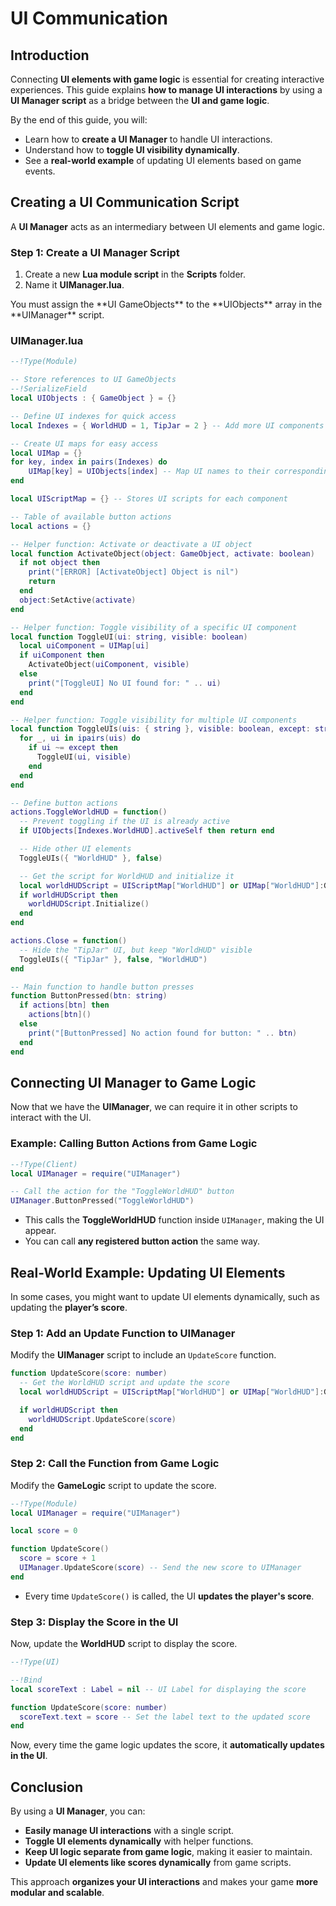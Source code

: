 # UI Communication

## Introduction

Connecting **UI elements with game logic** is essential for creating interactive experiences. This guide explains **how to manage UI interactions** by using a **UI Manager script** as a bridge between the **UI and game logic**.

By the end of this guide, you will:
- Learn how to **create a UI Manager** to handle UI interactions.
- Understand how to **toggle UI visibility dynamically**.
- See a **real-world example** of updating UI elements based on game events.

## Creating a UI Communication Script

A **UI Manager** acts as an intermediary between UI elements and game logic.

### **Step 1: Create a UI Manager Script**
1. Create a new **Lua module script** in the **Scripts** folder.
2. Name it **UIManager.lua**.

<Note type="info">
You must assign the **UI GameObjects** to the **UIObjects** array in the **UIManager** script.
</Note>

### **UIManager.lua**
```lua
--!Type(Module)

-- Store references to UI GameObjects
--!SerializeField
local UIObjects : { GameObject } = {}

-- Define UI indexes for quick access
local Indexes = { WorldHUD = 1, TipJar = 2 } -- Add more UI components as needed

-- Create UI maps for easy access
local UIMap = {}
for key, index in pairs(Indexes) do
    UIMap[key] = UIObjects[index] -- Map UI names to their corresponding objects
end

local UIScriptMap = {} -- Stores UI scripts for each component

-- Table of available button actions
local actions = {}

-- Helper function: Activate or deactivate a UI object
local function ActivateObject(object: GameObject, activate: boolean)
  if not object then
    print("[ERROR] [ActivateObject] Object is nil")
    return
  end
  object:SetActive(activate)
end

-- Helper function: Toggle visibility of a specific UI component
local function ToggleUI(ui: string, visible: boolean)
  local uiComponent = UIMap[ui]
  if uiComponent then
    ActivateObject(uiComponent, visible)
  else
    print("[ToggleUI] No UI found for: " .. ui)
  end
end

-- Helper function: Toggle visibility for multiple UI components
local function ToggleUIs(uis: { string }, visible: boolean, except: string)
  for _, ui in ipairs(uis) do
    if ui ~= except then
      ToggleUI(ui, visible)
    end
  end
end

-- Define button actions
actions.ToggleWorldHUD = function()
  -- Prevent toggling if the UI is already active
  if UIObjects[Indexes.WorldHUD].activeSelf then return end

  -- Hide other UI elements
  ToggleUIs({ "WorldHUD" }, false)

  -- Get the script for WorldHUD and initialize it
  local worldHUDScript = UIScriptMap["WorldHUD"] or UIMap["WorldHUD"]:GetComponent(WorldHud)
  if worldHUDScript then
    worldHUDScript.Initialize()
  end
end

actions.Close = function()
  -- Hide the "TipJar" UI, but keep "WorldHUD" visible
  ToggleUIs({ "TipJar" }, false, "WorldHUD")
end

-- Main function to handle button presses
function ButtonPressed(btn: string)
  if actions[btn] then
    actions[btn]()
  else
    print("[ButtonPressed] No action found for button: " .. btn)
  end
end
```

## Connecting UI Manager to Game Logic

Now that we have the **UIManager**, we can require it in other scripts to interact with the UI.

### **Example: Calling Button Actions from Game Logic**
```lua
--!Type(Client)
local UIManager = require("UIManager")

-- Call the action for the "ToggleWorldHUD" button
UIManager.ButtonPressed("ToggleWorldHUD")
```
- This calls the **ToggleWorldHUD** function inside `UIManager`, making the UI appear.
- You can call **any registered button action** the same way.

## Real-World Example: Updating UI Elements

In some cases, you might want to update UI elements dynamically, such as updating the **player’s score**.

### **Step 1: Add an Update Function to UIManager**
Modify the **UIManager** script to include an `UpdateScore` function.

```lua
function UpdateScore(score: number)
  -- Get the WorldHUD script and update the score
  local worldHUDScript = UIScriptMap["WorldHUD"] or UIMap["WorldHUD"]:GetComponent(WorldHud)

  if worldHUDScript then
    worldHUDScript.UpdateScore(score)
  end
end
```

### **Step 2: Call the Function from Game Logic**

Modify the **GameLogic** script to update the score.

```lua
--!Type(Module)
local UIManager = require("UIManager")

local score = 0

function UpdateScore()
  score = score + 1
  UIManager.UpdateScore(score) -- Send the new score to UIManager
end
```
- Every time `UpdateScore()` is called, the UI **updates the player's score**.

### **Step 3: Display the Score in the UI**
Now, update the **WorldHUD** script to display the score.

```lua
--!Type(UI)

--!Bind
local scoreText : Label = nil -- UI Label for displaying the score

function UpdateScore(score: number)
  scoreText.text = score -- Set the label text to the updated score
end
```

Now, every time the game logic updates the score, it **automatically updates in the UI**.

## Conclusion

By using a **UI Manager**, you can:
- **Easily manage UI interactions** with a single script.  
- **Toggle UI elements dynamically** with helper functions.  
- **Keep UI logic separate from game logic**, making it easier to maintain.  
- **Update UI elements like scores dynamically** from game scripts.  

This approach **organizes your UI interactions** and makes your game **more modular and scalable**.